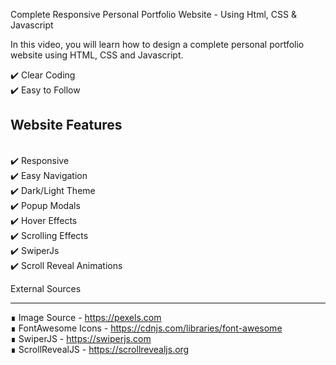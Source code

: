 Complete Responsive Personal Portfolio Website - Using Html, CSS & Javascript<br>

In this video, you will learn how to design a complete personal portfolio website using HTML, CSS and Javascript.<br>

✔️ Clear Coding<br>
✔️ Easy to Follow<br>

Website Features 
---
<br>
✔️ Responsive<br>
✔️ Easy Navigation<br>
✔️ Dark/Light Theme<br>
✔️ Popup Modals<br>
✔️ Hover Effects<br>
✔️ Scrolling Effects<br>
✔️ SwiperJs<br>
✔️ Scroll Reveal Animations<br>

External Sources

---

∎ Image Source - https://pexels.com <br>
∎ FontAwesome Icons - https://cdnjs.com/libraries/font-awesome<br>
∎ SwiperJS - https://swiperjs.com<br>
∎ ScrollRevealJS - https://scrollrevealjs.org<br>

